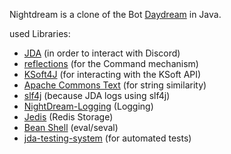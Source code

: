 Nightdream is a clone of the Bot [Daydream](https://git.geist.ga/infi/daydream/) in Java.

used Libraries:
* [JDA](https://github.com/DV8FromTheWorld/JDA/) (in order to interact with Discord)
* [reflections](https://code.google.com/archive/p/reflections/) (for the Command mechanism)
* [KSoft4J](http://github.com/kSoft-Si/KSoft4J/) (for interacting with the KSoft API)
* [Apache Commons Text](https://github.com/apache/commons-text) (for string similarity)
* [slf4j](https://github.com/qos-ch/slf4j/) (because JDA logs using slf4j)
* [NightDream-Logging](https://github.com/JDiscordBots/NightDream-Logging) (Logging)
* [Jedis](https://github.com/xetorthio/jedis) (Redis Storage)
* [Bean Shell](http://www.beanshell.org/manual/contents.html) (eval/seval)
* [jda-testing-system](https://github.com/JDiscordBots/jda-testing-system) (for automated tests)